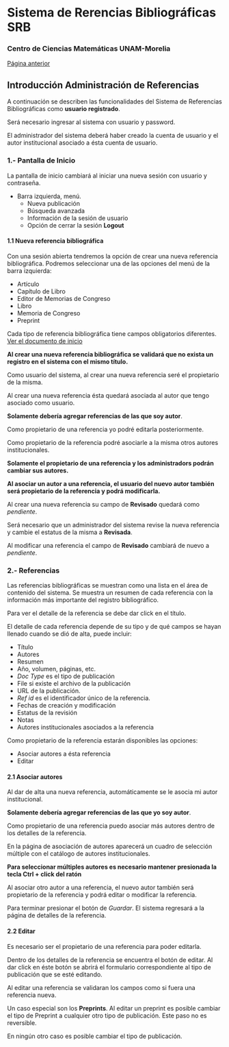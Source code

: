 Sistema de Rerencias Bibliográficas SRB
=======================================

### Centro de Ciencias Matemáticas UNAM-Morelia

[Página anterior](index.markdown)

## Introducción Administración de Referencias

A continuación se describen las funcionalidades del Sistema de Referencias Bibliográficas como **usuario registrado**.

Será necesario ingresar al sistema con usuario y password.

El administrador del sistema deberá haber creado la cuenta de usuario y el autor institucional asociado a ésta cuenta de usuario.

### 1.- Pantalla de Inicio

La pantalla de inicio cambiará al iniciar una nueva sesión con usuario y contraseña.

* Barra izquierda, menú.
    * Nueva publicación
    * Búsqueda avanzada
    * Información de la sesión de usuario
    * Opción de cerrar la sesión **Logout**

#### 1.1 Nueva referencia bibliográfica

Con una sesión abierta tendremos la opción de crear una nueva referencia bibliográfica. Podremos seleccionar una de
las opciones del menú de la barra izquierda:

* Artículo
* Capítulo de Libro
* Editor de Memorias de Congreso
* Libro
* Memoria de Congreso
* Preprint

Cada tipo de referencia bibliográfica tiene campos obligatorios diferentes. [Ver el documento de inicio](index.markdown#referencias)

**Al crear una nueva referencia bibliográfica se validará que no exista un registro en el sistema con el mismo título.**

Como usuario del sistema, al crear una nueva referencia seré el propietario de la misma.

Al crear una nueva referencia ésta quedará asociada al autor que tengo asociado como usuario.

**Solamente debería agregar referencias de las que soy autor**.

Como propietario de una referencia yo podré editarla posteriormente.

Como propietario de la referencia podré asociarle a la misma otros autores institucionales.

**Solamente el propietario de una referencia y los administradors podrán cambiar sus autores.**

**Al asociar un autor a una referencia, el usuario del nuevo autor también será propietario de la referencia y podrá modificarla.**

Al crear una nueva referencia su campo de **Revisado** quedará como *pendiente*.

Será necesario que un administrador del sistema revise la nueva referencia y cambie el estatus de la misma a **Revisada**.

Al modificar una referencia el campo de **Revisado** cambiará de nuevo a *pendiente*.


### 2.- Referencias

Las referencias bibliográficas se muestran como una lista en el área de contenido del sistema. Se muestra un resumen de cada referencia
con la información más importante del registro bibliográfico.

Para ver el detalle de la referencia se debe dar click en el título.

El detalle de cada referencia depende de su tipo y de qué campos se hayan llenado cuando se dió de alta, puede incluir:

* Título
* Autores
* Resumen
* Año, volumen, páginas, etc.
* *Doc Type* es el tipo de publicación
* File si existe el archivo de la publicación
* URL de la publicación.
* *Ref id* es el identificador único de la referencia.
* Fechas de creación y modificación
* Estatus de la revisión
* Notas
* Autores institucionales asociados a la referencia

Como propietario de la referencia estarán disponibles las opciones:

* Asociar autores a ésta referencia
* Editar


#### 2.1 Asociar autores

Al dar de alta una nueva referencia, automáticamente se le asocia mi autor institucional.

**Solamente debería agregar referencias de las que yo soy autor**.

Como propietario de una referencia puedo asociar más autores dentro de los detalles de la referencia.

En la página de asociación de autores aparecerá un cuadro de selección múltiple con el catálogo de autores institucionales.

**Para seleccionar múltiples autores es necesario mantener presionada la tecla Ctrl + click del ratón**

Al asociar otro autor a una referencia, el nuevo autor también será propietario de la referencia y podrá editar o modificar la referencia.

Para terminar presionar el botón de *Guardar*. El sistema regresará a la página de detalles de la referencia.


#### 2.2 Editar

Es necesario ser el propietario de una referencia para poder editarla.

Dentro de los detalles de la referencia se encuentra el botón de editar. Al dar click en éste botón se abrirá el formulario correspondiente al tipo de publicación que se esté editando.

Al editar una referencia se validaran los campos como si fuera una referencia nueva.

Un caso especial son los **Preprints**. Al editar un preprint es posible cambiar el tipo de Preprint a cualquier otro tipo de publicación.
Este paso no es reversible.

En ningún otro caso es posible cambiar el tipo de publicación.



